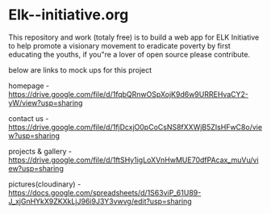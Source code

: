 # Elk--initiative.org

This repository and work (totaly free) is to build a web app for ELK Initiative to help promote a visionary movement to eradicate poverty by first educating the youths, 
if you"re a lover of open source please contribute.

below are links to mock ups for this project

homepage - https://drive.google.com/file/d/1fqbQRnwOSpXojK9d6w9URREHvaCY2-yW/view?usp=sharing

contact us - https://drive.google.com/file/d/1fjDcxjO0pCoCsNS8fXXWjB5ZIsHFwC8o/view?usp=sharing

projects & gallery - https://drive.google.com/file/d/1ftSHy1igLoXVnHwMUE70dfPAcax_muVu/view?usp=sharing

pictures(cloudinary) - https://docs.google.com/spreadsheets/d/1S63viP_61U89-J_xjGnHYkX9ZKXkLjJ96i9J3Y3vwvg/edit?usp=sharing
